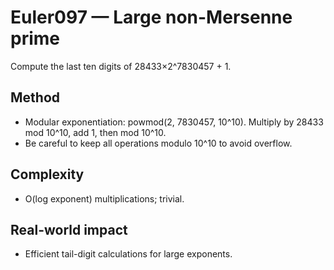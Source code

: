 # Euler097 — Large non-Mersenne prime

Compute the last ten digits of 28433×2^7830457 + 1.

## Method

- Modular exponentiation: powmod(2, 7830457, 10^10). Multiply by 28433 mod 10^10, add 1, then mod 10^10.
- Be careful to keep all operations modulo 10^10 to avoid overflow.

## Complexity
- O(log exponent) multiplications; trivial.

## Real-world impact
- Efficient tail-digit calculations for large exponents.
